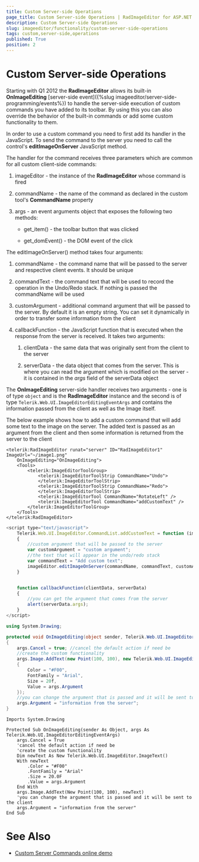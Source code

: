 ```yaml
---
title: Custom Server-side Operations
page_title: Custom Server-side Operations | RadImageEditor for ASP.NET AJAX Documentation
description: Custom Server-side Operations
slug: imageeditor/functionality/custom-server-side-operations
tags: custom,server-side,operations
published: True
position: 2
---
```


# Custom Server-side Operations





Starting with Q1 2012 the **RadImageEditor** allows its built-in **OnImageEditing** [server-side event]({%slug imageeditor/server-side-programming/events%}) to handle the server-side execution of custom commands you have added to its toolbar. By using this you can also override the behavior of the built-in commands or add some custom functionality to them.

In order to use a custom command you need to first add its handler in the JavaScript. To send the command to the server you need to call the control's **editImageOnServer** JavaScript method.

The handler for the command receives three parameters which are common for all custom client-side commands:

1. imageEditor - the instance of the **RadImageEditor** whose command is fired

1. commandName - the name of the command as declared in the custom tool's **CommandName** property

1. args - an event arguments object that exposes the following two methods:

	* get_item() - the toolbar button that was clicked
	
	* get_domEvent() - the DOM event of the click

The editImageOnServer() method takes four arguments:

1. commandName - the command name that will be passed to the server and respective client events. It should be unique

1. commandText - the command text that will be used to record the operation in the Undo/Redo stack. If nothing is passed the commandName will be used

1. customArgument - additional command argument that will be passed to the server. By default it is an empty string. You can set it dynamically in order to transfer some information from the client

1. callbackFunction - the JavaScript function that is executed when the response from the server is received. It takes two arguments:

	1. clientData - the same data that was originally sent from the client to the server
	
	1. serverData - the data object that comes from the server. This is where you can read the argument which is modified on the server - it is contained in the *args* field of the serverData object

The **OnImageEditing** server-side handler receives two arguments - one is of type `object` and is the **RadImageEditor** instance and the second is of type `Telerik.Web.UI.ImageEditorEditingEventArgs` and contains the information passed from the client as well as the Image itself.

The below example shows how to add a custom command that will add some text to the image on the server. The added text is passed as an argument from the client and then some information is returned from the server to the client

````ASP.NET
<telerik:RadImageEditor runat="server" ID="RadImageEditor1" ImageUrl="~/image1.png"
    OnImageEditing="OnImageEditing">
    <Tools>
        <telerik:ImageEditorToolGroup>
            <telerik:ImageEditorToolStrip CommandName="Undo">
            </telerik:ImageEditorToolStrip>
            <telerik:ImageEditorToolStrip CommandName="Redo">
            </telerik:ImageEditorToolStrip>
            <telerik:ImageEditorTool CommandName="RotateLeft" />
            <telerik:ImageEditorTool CommandName="addCustomText" />
        </telerik:ImageEditorToolGroup>
    </Tools>
</telerik:RadImageEditor>
````



````JavaScript
<script type="text/javascript">
    Telerik.Web.UI.ImageEditor.CommandList.addCustomText = function (imageEditor, commandName, args)
    {
        //custom argument that will be passed to the server
        var customArgument = "custom argument";
        //the text that will appear in the undo/redo stack
        var commandText = "Add custom text";
        imageEditor.editImageOnServer(commandName, commandText, customArgument, callbackFunction);
    }


    function callbackFunction(clientData, serverData)
    {
        //you can get the argument that comes from the server
        alert(serverData.args);
    }
</script>
````





````C#
using System.Drawing;

protected void OnImageEditing(object sender, Telerik.Web.UI.ImageEditorEditingEventArgs args)
{
    args.Cancel = true; //cancel the default action if need be
    //create the custom functionality
    args.Image.AddText(new Point(100, 100), new Telerik.Web.UI.ImageEditor.ImageText()
    {
        Color = "#F00",
        FontFamily = "Arial",
        Size = 20f,
        Value = args.Argument
    });
    //you can change the argument that is passed and it will be sent to the client
    args.Argument = "information from the server";
}
````
````VB
Imports System.Drawing

Protected Sub OnImageEditing(sender As Object, args As Telerik.Web.UI.ImageEditorEditingEventArgs)
    args.Cancel = True
    'cancel the default action if need be
    'create the custom functionality
    Dim newText As New Telerik.Web.UI.ImageEditor.ImageText()
    With newText
        .Color = "#F00"
        .FontFamily = "Arial"
        .Size = 20.0F
        .Value = args.Argument
    End With
    args.Image.AddText(New Point(100, 100), newText)
    'you can change the argument that is passed and it will be sent to the client
    args.Argument = "information from the server"
End Sub
````



# See Also

 * [Custom Server Commands online demo](http://demos.telerik.com/aspnet-ajax/imageeditor/examples/customservercommands/defaultcs.aspx)
